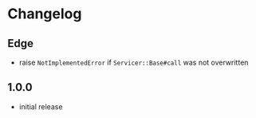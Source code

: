 # Changelog

## Edge

- raise `NotImplementedError` if `Servicer::Base#call` was not overwritten

## 1.0.0

- initial release
